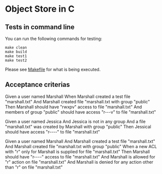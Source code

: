 # Object Store in C

## Tests in command line
You can run the following commands for testing:
```
make clean
make build
make test1
make test2
```
Please see [Makefile](Makefile) for what is being executed.

## Acceptance criterias
Given a user named Marshall
When Marshall created a test file "marshall.txt"
And Marshall created file "marshall.txt with group "public"
Then Marshall should have "rwxpv" access to file "marshall.txt"
And members of group "public" should have access "r---v" to file
"marshall.txt"

Given a user named Jessica
And Jessica is not in any group
And a file "marshall.txt" was created by Marshall with group "public"
Then Jessical should have access "r----" to file "marshall.txt"

Given a user named Marshall
And Marshall created a test file "marshall.txt"
And Marshall created file "marshall.txt with group "public"
When a new ACL with "r" only for Marshall is supplied for file
"marshall.txt"
Then Marshall should have "r----" access to file "marshall.txt"
And Marshall is allowed for "r" action on file "marshall.txt"
And Marshall is denied for any action other than "r" on file
"marshall.txt"
